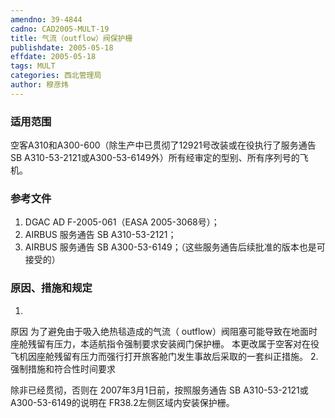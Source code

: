 ```yaml
---
amendno: 39-4844
cadno: CAD2005-MULT-19
title: 气流（outflow）阀保护栅
publishdate: 2005-05-18
effdate: 2005-05-18
tags: MULT
categories: 西北管理局
author: 穆彦炜
---
```


### 适用范围 
空客A310和A300-600（除生产中已贯彻了12921号改装或在役执行了服务通告SB A310-53-2121或A300-53-6149外）所有经审定的型别、所有序列号的飞机。

### 参考文件
1)	 DGAC AD F-2005-061（EASA 2005-3068号）； 
2)	 AIRBUS 服务通告 SB A310-53-2121； 
3) AIRBUS 服务通告 SB A300-53-6149；（这些服务通告后续批准的版本也是可接受的）

### 原因、措施和规定 

1.	
原因 为了避免由于吸入绝热毯造成的气流（ outflow）阀阻塞可能导致在地面时座舱残留有压力，本适航指令强制要求安装阀门保护栅。 
本更改属于空客对在役飞机因座舱残留有压力而强行打开旅客舱门发生事故后采取的一套纠正措施。 
2.	
强制措施和符合性时间要求 

除非已经贯彻，否则在 2007年3月1日前，按照服务通告 SB A310-53-2121或A300-53-6149的说明在 FR38.2左侧区域内安装保护栅。
     
